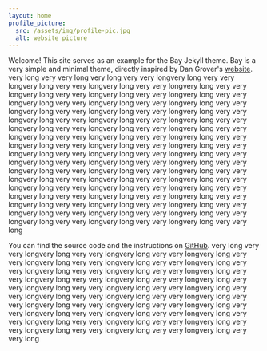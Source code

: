 ```yaml
---
layout: home
profile_picture:
  src: /assets/img/profile-pic.jpg
  alt: website picture
---
```


<p>
  Welcome! This site serves as an example for the Bay Jekyll theme. Bay is a very simple and minimal theme, directly inspired by Dan Grover's <a href="http://dangrover.com">website</a>. very long very very long very long very very longvery long very very longvery long very very longvery long very very longvery long very very longvery long very very longvery long very very longvery long very very longvery long very very longvery long very very longvery long very very longvery long very very longvery long very very longvery long very very longvery long very very longvery long very very longvery long very very longvery long very very longvery long very very longvery long very very longvery long very very longvery long very very longvery long very very longvery long very very longvery long very very longvery long very very longvery long very very longvery long very very longvery long very very longvery long very very longvery long very very longvery long very very longvery long very very longvery long very very longvery long very very longvery long very very longvery long very very longvery long very very longvery long very very longvery long very very longvery long very very longvery long very very longvery long very very longvery long very very longvery long very very longvery long very very longvery long very very longvery long very very longvery long very very longvery long very very longvery long very very longvery long very very longvery long very very long
</p>

<p>
  You can find the source code and the instructions on <a href="https://github.com/eliottvincent/bay">GitHub</a>. very long very very longvery long very very longvery long very very longvery long very very longvery long very very longvery long very very longvery long very very longvery long very very longvery long very very longvery long very very longvery long very very longvery long very very longvery long very very longvery long very very longvery long very very longvery long very very longvery long very very longvery long very very longvery long very very longvery long very very longvery long very very longvery long very very longvery long very very longvery long very very longvery long very very longvery long very very longvery long very very longvery long very very longvery long very very longvery long very very longvery long very very long
</p>
